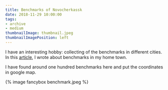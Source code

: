 ```yaml
---
title: Benchmarks of Novocherkassk
date: 2018-11-29 10:00:00
tags:
- archive
- medium
thumbnailImage: thumbnail.jpeg
thumbnailImagePosition: left
---
```


I have an interesting hobby: collecting of the benchmarks in different cities. In this [article](https://medium.com/@sacret/%D0%BD%D0%B8%D0%B2%D0%B5%D0%BB%D0%B8%D1%80%D0%BE%D0%B2%D0%BA%D0%B0-%D0%BD%D0%BE%D0%B2%D0%BE%D1%87%D0%B5%D1%80%D0%BA%D0%B0%D1%81%D1%81%D0%BA%D0%B0-8e556da57a17), I wrote about benchmarks in my home town.
<!-- more -->
I have found around one hundred benchmarks here and put the coordinates in google map.

{% image fancybox benchmark.jpeg %}
